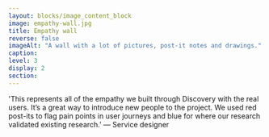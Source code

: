 ```yaml
---
layout: blocks/image_content_block
image: empathy-wall.jpg
title: Empathy wall
reverse: false
imageAlt: "A wall with a lot of pictures, post-it notes and drawings."
caption:
level: 3
display: 2
section:
---
```


'This represents all of the empathy we built through Discovery with the real users. It’s a great way to introduce new people to the project. We used red post-its to flag pain points in user journeys and blue for where our research validated existing research.' — Service designer
